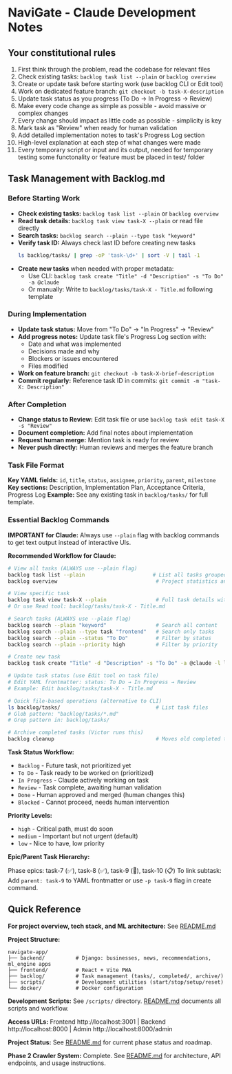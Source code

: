 # NaviGate - Claude Development Notes

## Your constitutional rules

1. First think through the problem, read the codebase for relevant files
2. Check existing tasks: `backlog task list --plain` or `backlog overview`
3. Create or update task before starting work (use backlog CLI or Edit tool)
4. Work on dedicated feature branch: `git checkout -b task-X-description`
5. Update task status as you progress (To Do → In Progress → Review)
6. Make every code change as simple as possible - avoid massive or complex changes
7. Every change should impact as little code as possible - simplicity is key
8. Mark task as "Review" when ready for human validation
9. Add detailed implementation notes to task's Progress Log section
10. High-level explanation at each step of what changes were made
11. Every temporary script or input and its output, needed for temporary testing some functonality or feature must be placed in test/ folder

## Task Management with Backlog.md

### Before Starting Work
- **Check existing tasks:** `backlog task list --plain` or `backlog overview`
- **Read task details:** `backlog task view task-X --plain` or read file directly
- **Search tasks:** `backlog search --plain --type task "keyword"`
- **Verify task ID:** Always check last ID before creating new tasks
  ```bash
  ls backlog/tasks/ | grep -oP 'task-\d+' | sort -V | tail -1
  ```
- **Create new tasks** when needed with proper metadata:
  - Use CLI: `backlog task create "Title" -d "Description" -s "To Do" -a @claude`
  - Or manually: Write to `backlog/tasks/task-X - Title.md` following template

### During Implementation
- **Update task status:** Move from "To Do" → "In Progress" → "Review"
- **Add progress notes:** Update task file's Progress Log section with:
  - Date and what was implemented
  - Decisions made and why
  - Blockers or issues encountered
  - Files modified
- **Work on feature branch:** `git checkout -b task-X-brief-description`
- **Commit regularly:** Reference task ID in commits: `git commit -m "task-X: Description"`

### After Completion
- **Change status to Review:** Edit task file or use `backlog task edit task-X -s "Review"`
- **Document completion:** Add final notes about implementation
- **Request human merge:** Mention task is ready for review
- **Never push directly:** Human reviews and merges the feature branch

### Task File Format

**Key YAML fields:** `id`, `title`, `status`, `assignee`, `priority`, `parent`, `milestone`
**Key sections:** Description, Implementation Plan, Acceptance Criteria, Progress Log
**Example:** See any existing task in `backlog/tasks/` for full template.

### Essential Backlog Commands

**IMPORTANT for Claude:** Always use `--plain` flag with backlog commands to get text output instead of interactive UIs.

**Recommended Workflow for Claude:**

```bash
# View all tasks (ALWAYS use --plain flag)
backlog task list --plain                      # List all tasks grouped by status
backlog overview                                # Project statistics and health metrics

# View specific task
backlog task view task-X --plain                # Full task details with formatting
# Or use Read tool: backlog/tasks/task-X - Title.md

# Search tasks (ALWAYS use --plain flag)
backlog search --plain "keyword"                # Search all content
backlog search --plain --type task "frontend"   # Search only tasks
backlog search --plain --status "To Do"         # Filter by status
backlog search --plain --priority high          # Filter by priority

# Create new task
backlog task create "Title" -d "Description" -s "To Do" -a @claude -l label1,label2 -p high

# Update task status (use Edit tool on task file)
# Edit YAML frontmatter: status: To Do → In Progress → Review
# Example: Edit backlog/tasks/task-X - Title.md

# Quick file-based operations (alternative to CLI)
ls backlog/tasks/                               # List task files
# Glob pattern: "backlog/tasks/*.md"
# Grep pattern in: backlog/tasks/

# Archive completed tasks (Victor runs this)
backlog cleanup                                 # Moves old completed tasks to archive
```

**Task Status Workflow:**
- `Backlog` - Future task, not prioritized yet
- `To Do` - Task ready to be worked on (prioritized)
- `In Progress` - Claude actively working on task
- `Review` - Task complete, awaiting human validation
- `Done` - Human approved and merged (human changes this)
- `Blocked` - Cannot proceed, needs human intervention

**Priority Levels:**
- `high` - Critical path, must do soon
- `medium` - Important but not urgent (default)
- `low` - Nice to have, low priority

**Epic/Parent Task Hierarchy:**

Phase epics: task-7 (✅), task-8 (✅), task-9 (🔄), task-10 (📋)
To link subtask: Add `parent: task-9` to YAML frontmatter or use `-p task-9` flag in create command.

## Quick Reference

**For project overview, tech stack, and ML architecture:** See [README.md](README.md)

**Project Structure:**
```
navigate-app/
├── backend/          # Django: businesses, news, recommendations, ml_engine apps
├── frontend/         # React + Vite PWA
├── backlog/          # Task management (tasks/, completed/, archive/)
├── scripts/          # Development utilities (start/stop/setup/reset)
└── docker/           # Docker configuration
```

**Development Scripts:** See `/scripts/` directory. [README.md](README.md) documents all scripts and workflow.

**Access URLs:** Frontend http://localhost:3001 | Backend http://localhost:8000 | Admin http://localhost:8000/admin

**Project Status:** See [README.md](README.md) for current phase status and roadmap.

**Phase 2 Crawler System:** Complete. See [README.md](README.md) for architecture, API endpoints, and usage instructions.